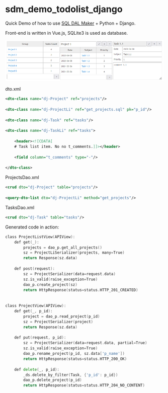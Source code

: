 # sdm_demo_todolist_django
Quick Demo of how to use [SQL DAL Maker](https://github.com/panedrone/sqldalmaker) + Python + Django.

Front-end is written in Vue.js, SQLite3 is used as database.

![demo-go.png](demo-go.png)

dto.xml
```xml
<dto-class name="dj-Project" ref="projects"/>

<dto-class name="dj-ProjectLi" ref="get_projects.sql" pk="p_id"/>

<dto-class name="dj-Task" ref="tasks"/>

<dto-class name="dj-TaskLi" ref="tasks">

    <header><![CDATA[
    # Task list item. No no t_comments.]]></header>

    <field column="t_comments" type="-"/>

</dto-class>
```
ProjectsDao.xml
```xml
<crud dto="dj-Project" table="projects"/>

<query-dto-list dto="dj-ProjectLi" method="get_projects"/>
```
TasksDao.xml
```xml
<crud dto="dj-Task" table="tasks"/>
```
Generated code in action:
```go
class ProjectListView(APIView):
    def get(_):
        projects = dao_p.get_all_projects()
        sz = ProjectLiSerializer(projects, many=True)
        return Response(sz.data)
    
    def post(request):
        sz = ProjectSerializer(data=request.data)
        sz.is_valid(raise_exception=True)
        dao_p.create_project(sz)
        return HttpResponse(status=status.HTTP_201_CREATED)


class ProjectView(APIView):
    def get(_, p_id):
        project = dao_p.read_project(p_id)
        sz = ProjectSerializer(project)
        return Response(sz.data)
    
    def put(request, p_id):
        sz = ProjectSerializer(data=request.data, partial=True)
        sz.is_valid(raise_exception=True)
        dao_p.rename_project(p_id, sz.data['p_name'])
        return HttpResponse(status=status.HTTP_200_OK)
    
    def delete(_, p_id):
        _ds.delete_by_filter(Task, {'p_id': p_id})
        dao_p.delete_project(p_id)
        return HttpResponse(status=status.HTTP_204_NO_CONTENT)
```